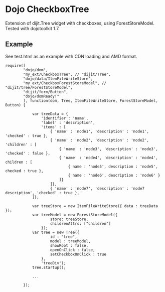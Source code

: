 Dojo CheckboxTree=============Extension of dijit.Tree widget with checkboxes, using ForestStoreModel.Tested with dojotoolkit 1.7.## ExampleSee test.html as an example with CDN loading and AMD format.	require([			"dojo/dom", 			"my_ext/CheckboxTree", // "dijit/Tree", 			"dojo/data/ItemFileWriteStore", 			"my_ext/CheckboxForestStoreModel", // "dijit/tree/ForestStoreModel", 			"dijit/form/Button",			"dojo/domReady!"			], function(dom, Tree, ItemFileWriteStore, ForestStoreModel, Button) {							var treeData = {					'identifier': 'name',					'label' : 'description',					'items' : [						{ 'name' : 'node1', 'description' : 'node1', 'checked' : true },						{ 'name' : 'node2', 'description' : 'node2', 'children' : [							{ 'name' : 'node3', 'description' : 'node3', 'checked' : false },							{ 'name' : 'node4', 'description' : 'node4', children : [								{ name : 'node5', description : 'node5', checked : true },								{ name : 'node6', description : 'node6' }							]}						]},						{ 'name' : 'node7', 'description' : 'node7 description', 'checked' : true },				]};				var treeStore = new ItemFileWriteStore({ data : treeData });				var treeModel = new ForestStoreModel({						store: treeStore,						childrenAttrs: ["children"]					});				var tree = new Tree({						id : "tree",						model : treeModel,						showRoot : false,						openOnClick : false,						setCheckboxOnClick : true					},					'treeDiv');				tree.startup();								...							});